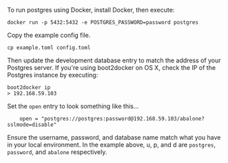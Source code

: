 
To run postgres using Docker, install Docker, then execute:
```
docker run -p 5432:5432 -e POSTGRES_PASSWORD=password postgres
```

Copy the example config file. 
```
cp example.toml config.toml
```

Then update the development database entry to match the address of your
Postgres server. If you're using boot2docker on OS X, check the IP of the
Postgres instance by executing:
```
boot2docker ip
> 192.168.59.103
```

Set the `open` entry to look something like this...

```
    open = "postgres://postgres:password@192.168.59.103/abalone?sslmode=disable"
```

Ensure the username, password, and database name match what you have in your
local environment. In the example above, u, p, and d are `postgres`,
`password`, and `abalone` respectively.
